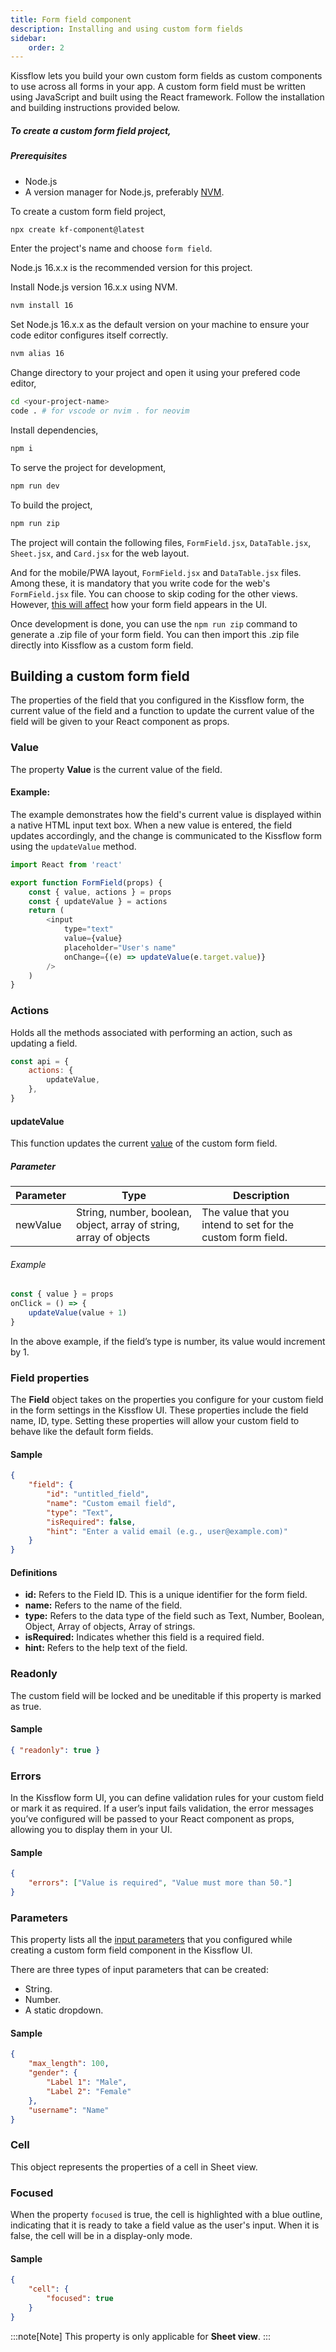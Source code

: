 ```yaml
---
title: Form field component
description: Installing and using custom form fields
sidebar:
    order: 2
---
```


Kissflow lets you build your own custom form fields as custom components to use across all forms in your app. A custom form field must be written using JavaScript and built using the React framework. Follow the installation and building instructions provided below.

##### To create a custom form field project,

##### Prerequisites

-   Node.js
-   A version manager for Node.js, preferably [NVM](https://github.com/nvm-sh/nvm).

To create a custom form field project,

```bash
npx create kf-component@latest
```

Enter the project's name and choose `form field`.

Node.js 16.x.x is the recommended version for this project.

Install Node.js version 16.x.x using NVM.

```bash
nvm install 16
```

Set Node.js 16.x.x as the default version on your machine to ensure your code editor configures itself correctly.

```bash
nvm alias 16
```

Change directory to your project and open it using your prefered code editor,

```bash
cd <your-project-name>
code . # for vscode or nvim . for neovim
```

Install dependencies,

```bash
npm i
```

To serve the project for development,

```bash
npm run dev
```

To build the project,

```bash
npm run zip
```

The project will contain the following files, `FormField.jsx`, `DataTable.jsx`, `Sheet.jsx`, and `Card.jsx` for the web layout.

And for the mobile/PWA layout, `FormField.jsx` and `DataTable.jsx` files.
Among these, it is mandatory that you write code for the web's `FormField.jsx` file. You can choose to skip coding for the other views. However, <a href="https://community.kissflow.com/t/35yfjp0/custom-form-field-components#what-happens-if-the-custom-form-field-does-not-have-ui-configuration" target="_blank" rel="noopener noreferrer">this will affect</a> how your form field appears in the UI.

Once development is done, you can use the `npm run zip` command to generate a .zip file of your form field. You can then import this .zip file directly into Kissflow as a custom form field.

## Building a custom form field

The properties of the field that you configured in the Kissflow form, the current value of the field and a function to update
the current value of the field will be given to your React component as props.

### Value

The property **Value** is the current value of the field.

#### Example:

The example demonstrates how the field's current value is displayed within a native HTML input text box. When a new value is entered, the field updates accordingly, and the change is communicated to the Kissflow form using the `updateValue` method.

```js
import React from 'react'

export function FormField(props) {
    const { value, actions } = props
    const { updateValue } = actions
    return (
        <input
            type="text"
            value={value}
            placeholder="User's name"
            onChange={(e) => updateValue(e.target.value)}
        />
    )
}
```

### Actions

Holds all the methods associated with performing an action, such as updating a field.

```js
const api = {
    actions: {
        updateValue,
    },
}
```

#### updateValue

This function updates the current [value](#value) of the custom form field.

##### Parameter

| Parameter | Type                                                               | Description                                                 |
| --------- | ------------------------------------------------------------------ | ----------------------------------------------------------- |
| newValue  | String, number, boolean, object, array of string, array of objects | The value that you intend to set for the custom form field. |

###### Example

```js
const { value } = props
onClick = () => {
    updateValue(value + 1)
}
```

In the above example, if the field’s type is number, its value would increment by 1.

### Field properties

The **Field** object takes on the properties you configure for your custom field in the form settings in the Kissflow UI. These properties include the field name, ID, type.
Setting these properties will allow your custom field to behave like the default form fields.

#### Sample

```json
{
    "field": {
        "id": "untitled_field",
        "name": "Custom email field",
        "type": "Text",
        "isRequired": false,
        "hint": "Enter a valid email (e.g., user@example.com)"
    }
}
```

#### Definitions

-   **id:** Refers to the Field ID. This is a unique identifier for the form field.
-   **name:** Refers to the name of the field.
-   **type:** Refers to the data type of the field such as Text, Number, Boolean, Object, Array of objects, Array of strings.
-   **isRequired:** Indicates whether this field is a required field.
-   **hint:** Refers to the help text of the field.

### Readonly

The custom field will be locked and be uneditable if this property is marked as true.

#### Sample

```json
{ "readonly": true }
```

### Errors

In the Kissflow form UI, you can define validation rules for your custom field or mark it as required. If a user’s input fails validation, the error messages you’ve configured will be passed to your React component as props, allowing you to display them in your UI.

#### Sample

```json
{
    "errors": ["Value is required", "Value must more than 50."]
}
```

### Parameters

This property lists all the <a href="https://community.kissflow.com/t/35yfjp0/custom-form-field-components#creating-input-parameters" target="_blank">input parameters</a> that you configured
while creating a custom form field component in the Kissflow UI.

There are three types of input parameters that can be created:

-   String.
-   Number.
-   A static dropdown.

#### Sample

```json
{
    "max_length": 100,
    "gender": {
        "Label 1": "Male",
        "Label 2": "Female"
    },
    "username": "Name"
}
```

### Cell

This object represents the properties of a cell in Sheet view.

### Focused

When the property `focused` is true, the cell is highlighted with a blue outline, indicating that it is ready to take a field value as
the user's input. When it is false, the cell will be in a display-only mode.

#### Sample

```json
{
    "cell": {
        "focused": true
    }
}
```

:::note[Note]
This property is only applicable for **Sheet view**.
:::
